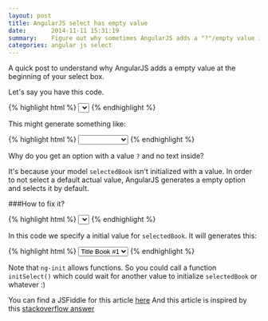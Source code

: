 ```yaml
---
layout: post
title: AngularJS select has empty value
date:       2014-11-11 15:31:19
summary:    Figure out why sometimes AngularJS adds a "?"/empty value into select elements
categories: angular js select
---
```


A quick post to understand why AngularJS adds a empty value at the beginning of your select box.

Let's say you have this code.

{% highlight html %}
<select class="form-control" ng-model="selectedBook" ng-options="book.id as book.title for book in books"></select>
{% endhighlight %}

This might generate something like:

{% highlight html %}
<select id="item-track" ng-model="selectedBook" ng-options="book.id as book.title for book in books">
	<option value="?" selected="selected"></option>
	<option value="0">Title Book #1</option>
	<option value="1">Title Book #2</option>
	<option value="2">Title Book #3</option>
</select>
{% endhighlight %}

Why do you get an option with a value `?` and no text inside?

It's because your model `selectedBook` isn't initialized with a value. In order to not select a default actual value, AngularJS generates a empty option and selects it by default.

###How to fix it?

{% highlight html %}
<select class="form-control" ng-model="selectedBook" ng-options="book.id as book.title for book in books" ng-init="selectedBook=0"></select>
{% endhighlight %}

In this code we specify a initial value for `selectedBook`. It will generates this:

{% highlight html %}
<select id="item-track" ng-model="selectedBook" ng-options="book.id as book.title for book in books" ng-init="selectedBook=0">
	<option value="0" selected="selected">Title Book #1</option>
	<option value="1">Title Book #2</option>
	<option value="2">Title Book #3</option>
</select>
{% endhighlight %}

Note that `ng-init` allows functions. So you could call a function `initSelect()` which could wait for another value to initialize `selectedBook` or whatever :)

You can find a JSFiddle for this article [here][1]
And this article is inspired by this [stackoverflow answer][1]

  [1]: http://jsfiddle.net/vatweb/e8d6s68a/
  [2]: http://stackoverflow.com/a/13809295/4143960
